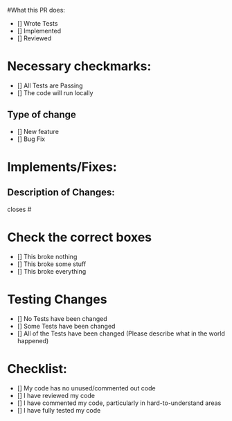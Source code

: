 #What this PR does:

- [] Wrote Tests
- [] Implemented
- [] Reviewed
# Necessary checkmarks:
- [] All Tests are Passing
- [] The code will run locally
## Type of change
- [] New feature
- [] Bug Fix
# Implements/Fixes:
## Description of Changes:
closes #
# Check the correct boxes
- [] This broke nothing
- [] This broke some stuff
- [] This broke everything
# Testing Changes
- [] No Tests have been changed
- [] Some Tests have been changed
- [] All of the Tests have been changed (Please describe what in the world 
happened)
# Checklist:
- [] My code has no unused/commented out code
- [] I have reviewed my code
- [] I have commented my code, particularly in hard-to-understand areas
- [] I have fully tested my code
